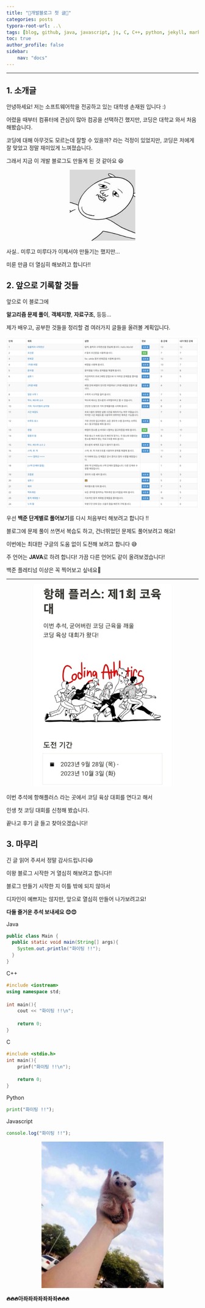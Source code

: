 ```yaml
---
title: "🐣개발블로그 첫 글🐣"
categories: posts
typora-root-url: ..\
tags: [blog, github, java, javascript, js, C, C++, python, jekyll, markdown, algorithm, typora]
toc: true
author_profile: false
sidebar:
    nav: "docs"
---
```


------

## 1. 소개글

안녕하세요! 저는 소프트웨어학을 전공하고 있는 대학생 손재원 입니다 :)

어렸을 때부터 컴퓨터에 관심이 많아 컴공을 선택하긴 했지만, 코딩은 대학교 와서 처음 해봤습니다.

코딩에 대해 아무것도 모르는데 잘할 수 있을까? 라는 걱정이 있었지만, 코딩은 저에게 잘 맞았고 정말 재미있게 느껴졌습니다.

그래서 지금 이 개발 블로그도 만들게 된 것 같아요 😆

<p align = "center"><img src="/images/2023-09-27-prologue/nothingtodo.jpg" alt="nothingtodo" style="zoom: 80%;" /></p>

사실..  미루고 미루다가 이제서야 만들기는 했지만...

미룬 만큼 더 열심히 해보려고 합니다!!

## 2. 앞으로 기록할 것들

앞으로 이 블로그에

**알고리즘 문제 풀이**, **객체지향**, **자료구조**, 등등...

제가 배우고, 공부한 것들을 정리할 겸 여러가지 글들을 올려볼 계획입니다.



<p align = "center"><img src="/images/2023-09-27-prologue/백준.png" alt="백준" /></p>

우선 **백준 단계별로 풀어보기**를 다시 처음부터 해보려고 합니다 !!

블로그에 문제 풀이 쓰면서 복습도 하고,  건너뛰었던 문제도 풀어보려고 해요!

이번에는 최대한 구글의 도움 없이 도전해 보려고 합니다 😅

주 언어는 **JAVA**로 하려 합니다! 가끔 다른 언어도 같이 올려보겠습니다!

백준 플레티넘 이상은 꼭 찍어보고 싶네요🤔

------

<p align = "center"><img src="/images/2023-09-27-prologue/coding_athletics.jpg" alt="coding_athletics" style="zoom:67%;" /></p>

이번 추석에 항해플러스 라는 곳에서 코딩 육상 대회를 연다고 해서

인생 첫 코딩 대회를 신청해 봤습니다.

끝나고 후기 글 들고 찾아오겠습니다!

## 3. 마무리

긴 글 읽어 주셔서 정말 감사드립니다😆

이왕 블로그 시작한 거 열심히 해보려고 합니다!!

블로그 만들기 시작한 지 이틀 밖에 되지 않아서

디자인이 예쁘지는 않지만, 앞으로 열심히 만들어 나가보려고요!

**다들 즐거운 추석 보내세요 😊😊**

Java

```java
public class Main {
  public static void main(String[] args){
    System.out.println("화이팅 !!");
  }
}
```

C++

```cpp
#include <iostream>
using namespace std;

int main(){
    cout << "화이팅 !!\n";
    
    return 0;
}
```

C

```c
#include <stdio.h>
int main(){
    prinf("화이팅 !!\n");
    
    return 0;
}
```

Python

```python
print("화이팅 !!");
```

Javascript

```js
console.log("화이팅 !!");
```



<p align = "center"><img src="/images/2023-09-27-prologue/thumbdochi.jpg" alt="thumbdochi" style="zoom:80%;" /></p>

**🔥🔥🔥아좌좌좌좌좌좌좌🔥🔥🔥**

